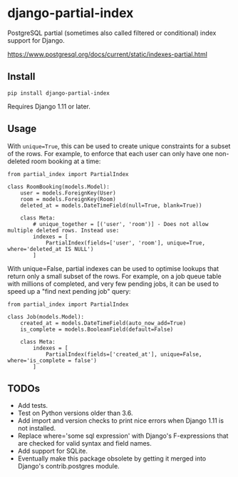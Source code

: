 # django-partial-index

PostgreSQL partial (sometimes also called filtered or conditional) index support for Django.

https://www.postgresql.org/docs/current/static/indexes-partial.html

## Install

`pip install django-partial-index`

Requires Django 1.11 or later.


## Usage

With `unique=True`, this can be used to create unique constraints for a subset of the rows.
For example, to enforce that each user can only have one non-deleted room booking at a time:

```
from partial_index import PartialIndex

class RoomBooking(models.Model):
    user = models.ForeignKey(User)
    room = models.ForeignKey(Room)
    deleted_at = models.DateTimeField(null=True, blank=True))

    class Meta:
        # unique_together = [('user', 'room')] - Does not allow multiple deleted rows. Instead use:
        indexes = [
            PartialIndex(fields=['user', 'room'], unique=True, where='deleted_at IS NULL')
        ]
```

With unique=False, partial indexes can be used to optimise lookups that return only a small subset of the rows.
For example, on a job queue table with millions of completed, and very few pending jobs, it can be used to
speed up a "find next pending job" query:

```
from partial_index import PartialIndex

class Job(models.Model):
    created_at = models.DateTimeField(auto_now_add=True)
    is_complete = models.BooleanField(default=False)

    class Meta:
        indexes = [
            PartialIndex(fields=['created_at'], unique=False, where='is_complete = false')
        ]
```


## TODOs

* Add tests.
* Test on Python versions older than 3.6.
* Add import and version checks to print nice errors when Django 1.11 is not installed.
* Replace where='some sql expression' with Django's F-expressions that are checked for valid syntax and field names.
* Add support for SQLite.
* Eventually make this package obsolete by getting it merged into Django's contrib.postgres module.
